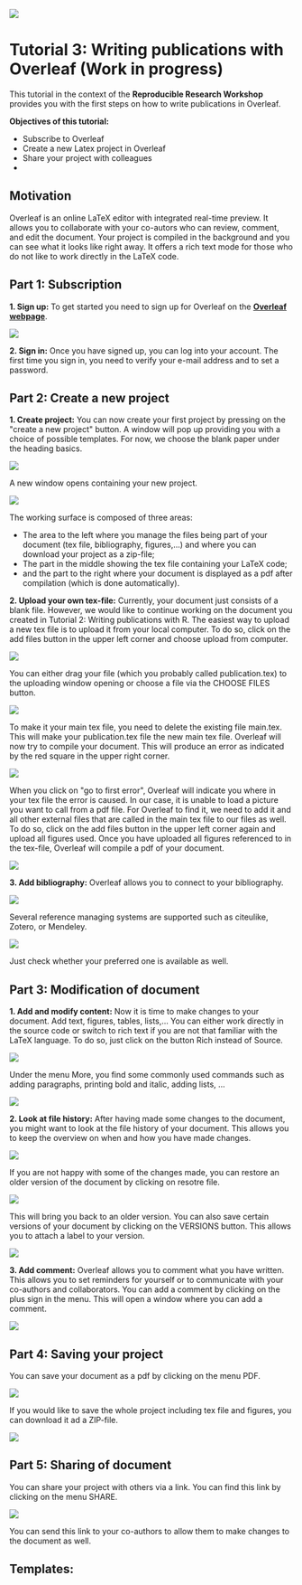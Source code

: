 ![](header.png)
# Tutorial 3: Writing publications with Overleaf (Work in progress)

This tutorial in the context of the **Reproducible Research Workshop** provides you with the first steps on how to write publications in Overleaf.

**Objectives of this tutorial:**

* Subscribe to Overleaf
* Create a new Latex project in Overleaf
* Share your project with colleagues
* 

## Motivation
Overleaf is an online LaTeX editor with integrated real-time preview. 
It allows you to collaborate with your co-autors who can review, comment, and edit the document.
Your project is compiled in the background and you can see what it looks like right away.
It offers a rich text mode for those who do not like to work directly in the LaTeX code.

## Part 1: Subscription

**1. Sign up:** To get started you need to sign up for Overleaf on the **[Overleaf webpage](https://www.overleaf.com/)**.

![](sign_up.PNG)

**2. Sign in:** Once you have signed up, you can log into your account. The first time you sign in, you need to verify your e-mail address and to set a password.

## Part 2: Create a new project
**1. Create project:** You can now create your first project by pressing on the "create a new project" button. A window will pop up providing you with a choice of possible templates. For now, we choose the blank paper under the heading basics.

![](create_project.PNG)

A new window opens containing your new project.

![](elements.PNG)

The working surface is composed of three areas: 
* The area to the left where you manage the files being part of your document (tex file, bibliography, figures,...) and where you can download your project as a zip-file;
* The part in the middle showing the tex file containing your LaTeX code;
* and the part to the right where your document is displayed as a pdf after compilation (which is done automatically).

**2. Upload your own tex-file:** Currently, your document just consists of a blank file. However, we would like to continue working on the document you created in Tutorial 2: Writing publications with R. 
The easiest way to upload a new tex file is to upload it from your local computer. To do so, click on the add files button in the upper left corner and choose upload from computer.

![](replace_tex.png)

You can either drag your file (which you probably called publication.tex) to the uploading window opening or choose a file via the CHOOSE FILES button.

![](drag_file.PNG)

To make it your main tex file, you need to delete the existing file main.tex. This will make your publication.tex file the new main tex file. Overleaf will now try to compile your document. This will produce an error as indicated by the red square in the upper right corner.

![](compilation_error.PNG)

When you click on "go to first error", Overleaf will indicate you where in your tex file the error is caused. In our case, it is unable to load a picture you want to call from a pdf file. For Overleaf to find it, we need to add it and all other external files that are called in the main tex file to our files as well.
To do so, click on the add files button in the upper left corner again and upload all figures used.
Once you have uploaded all figures referenced to in the tex-file, Overleaf will compile a pdf of your document.

![](compiled_pdf.PNG)

**3. Add bibliography:** Overleaf allows you to connect to your bibliography.

![](add_bibliography.PNG)

Several reference managing systems are supported such as citeulike, Zotero, or Mendeley.

![](biblios.PNG)

Just check whether your preferred one is available as well.

## Part 3:  Modification of document

**1. Add and modify content:** Now it is time to make changes to your document. Add text, figures, tables, lists,...
You can either work directly in the source code or switch to rich text if you are not that familiar with the LaTeX language.
To do so, just click on the button Rich instead of Source.

![](rich_text.PNG)

Under the menu More, you find some commonly used commands such as adding paragraphs, printing bold and italic, adding lists, ...

![](common_commands.PNG)

**2. Look at file history:** After having made some changes to the document, you might want to look at the file history of your document. This allows you to keep the overview on when and how you have made changes.

![](file_history.PNG)

If you are not happy with some of the changes made, you can restore an older version of the document by clicking on resotre file.

![](restore_file.PNG)

This will bring you back to an older version.
You can also save certain versions of your document by clicking on the VERSIONS button. This allows you to attach a label to your version.

![](label_version.PNG)

**3. Add comment:** Overleaf allows you to comment what you have written. This allows you to set reminders for yourself or to communicate with your co-authors and collaborators.
You can add a comment by clicking on the plus sign in the menu. This will open a window where you can add a comment.

![](add_comment.PNG)

## Part 4: Saving your project

You can save your document as a pdf by clicking on the menu PDF.

![](save_pdf.PNG)

If you would like to save the whole project including tex file and figures, you can download it ad a ZIP-file.

![](download_zip.PNG)

## Part 5: Sharing of document

You can share your project with others via a link. You can find this link by clicking on the menu SHARE.

![](sharing.PNG)

You can send this link to your co-authors to allow them to make changes to the document as well.

## Templates:
